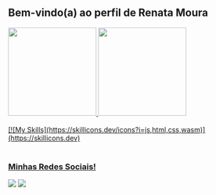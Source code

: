 ## Bem-vindo(a) ao perfil de Renata Moura 

 <div>
   <a href="https://github.com/renataalvesc">
   <img height="180em" src="https://github-readme-stats.vercel.app/api?username=renataalvesc&show_icons=true&theme=tokyonight&include_all_commits=true&count_private=true"/>
   <img height="180em" src="https://github-readme-stats.vercel.app/api/top-langs/?username=renataalvesc&layout=compact&langs_count=6&theme=dracula"/>

</div>
<div style="display: inline_block"><br>
[![My Skills](https://skillicons.dev/icons?i=js,html,css,wasm)](https://skillicons.dev)


 
</div>
 
 <br>
 
  ### Minhas Redes Sociais!
 
<div> 
  <a href="https://discord.gg/U745v3fPFb" target="_blank"><img src="https://img.shields.io/badge/Discord-7289DA?style=for-the-badge&logo=discord&logoColor=white" target= "_blank"></a> 
  <a href="https://www.linkedin.com/in/renataalvescm" target="_blank"><img src="https://img.shields.io/badge/-LinkedIn-%230077B5?style=for-the-badge&logo=linkedin&logoColor=white" target= "_blank"></a> 

</div>

